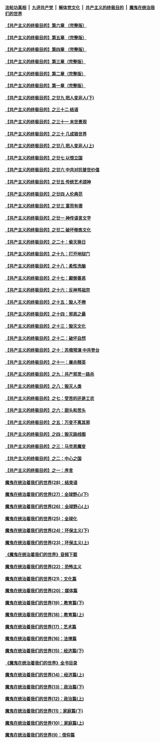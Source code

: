 ####  [法轮功真相](../../../../basic/blob/master/README.md?t=03122126) &nbsp;|&nbsp; [九评共产党](../../../../9ping.md/blob/master/README.md?t=03122126) &nbsp;|&nbsp; [解体党文化](../../../../jtdwh.md/blob/master/README.md?t=03122126)  &nbsp;|&nbsp; [共产主义的终极目的](../../../../gczydzjmd.md/blob/master/README.md?t=03122126) &nbsp;|&nbsp; [魔鬼在统治我们的世界](../../../../mgztzwmdsj.md/blob/master/README.md?t=03122126) 

#### [【共产主义的终极目的】第六章 （完整版）](../pages/nsc422/n11428913.md?t=03122126) 

#### [【共产主义的终极目的】第五章 （完整版）](../pages/nsc422/n11428912.md?t=03122126) 

#### [【共产主义的终极目的】第四章 （完整版）](../pages/nsc422/n11428907.md?t=03122126) 

#### [【共产主义的终极目的】第三章（完整版）](../pages/nsc422/n11428848.md?t=03122126) 

#### [【共产主义的终极目的】第二章（完整版）](../pages/nsc422/n11428831.md?t=03122126) 

#### [【共产主义的终极目的】第一章（完整版）](../pages/nsc422/n11417651.md?t=03122126) 

#### [【共产主义的终极目的】之廿九 把人变非人(下)](../pages/nsc422/n11344140.md?t=03122126) 

#### [【共产主义的终极目的】之三十二 结语](../pages/nsc422/n11360535.md?t=03122126) 

#### [【共产主义的终极目的】之三十一 末世景观](../pages/nsc422/n11351129.md?t=03122126) 

#### [【共产主义的终极目的】之三十 几成狼世界](../pages/nsc422/n11348280.md?t=03122126) 

#### [【共产主义的终极目的】之廿八 把人变非人(上)](../pages/nsc422/n11340492.md?t=03122126) 

#### [【共产主义的终极目的】之廿七 以恨立国](../pages/nsc422/n11336944.md?t=03122126) 

#### [【共产主义的终极目的】之廿六 中共对抗普世价值](../pages/nsc422/n11324785.md?t=03122126) 

#### [【共产主义的终极目的】之廿五 传统艺术颂神](../pages/nsc422/n11296396.md?t=03122126) 

#### [【共产主义的终极目的】之廿四 人伦典范](../pages/nsc422/n11296397.md?t=03122126) 

#### [【共产主义的终极目的】之廿三 富而有德](../pages/nsc422/n11283598.md?t=03122126) 

#### [【共产主义的终极目的】之廿一 神传语言文字](../pages/nsc422/n11263265.md?t=03122126) 

#### [【共产主义的终极目的】之廿二 破坏修炼文化](../pages/nsc422/n11245728.md?t=03122126) 

#### [【共产主义的终极目的】之二十：偷天换日](../pages/nsc422/n11238846.md?t=03122126) 

#### [【共产主义的终极目的】之十九：打开地狱门](../pages/nsc422/n11206376.md?t=03122126) 

#### [【共产主义的终极目的】之十八：柔性洗脑](../pages/nsc422/n11199994.md?t=03122126) 

#### [【共产主义的终极目的】之十七：颠倒善恶](../pages/nsc422/n11179782.md?t=03122126) 

#### [【共产主义的终极目的】之十六：反神骂祖宗](../pages/nsc422/n11166798.md?t=03122126) 

#### [【共产主义的终极目的】之十五：毁人不倦](../pages/nsc422/n11166792.md?t=03122126) 

#### [【共产主义的终极目的】之十四：邪恶之最](../pages/nsc422/n11150249.md?t=03122126) 

#### [【共产主义的终极目的】之十三：毁灭文化](../pages/nsc422/n11135227.md?t=03122126) 

#### [【共产主义的终极目的】之十二：破坏自然](../pages/nsc422/n11135214.md?t=03122126) 

#### [【共产主义的终极目的】之十：苏俄预演 中共登台](../pages/nsc422/n11118424.md?t=03122126) 

#### [【共产主义的终极目的】之十一：屠杀精英](../pages/nsc422/n11118442.md?t=03122126) 

#### [【共产主义的终极目的】之九：共产邪灵一路杀](../pages/nsc422/n11114139.md?t=03122126) 

#### [【共产主义的终极目的】之八：毁灭人类](../pages/nsc422/n11108503.md?t=03122126) 

#### [【共产主义的终极目的】之七：受苦的还是工农](../pages/nsc422/n11101809.md?t=03122126) 

#### [【共产主义的终极目的】之六：甜头和苦头](../pages/nsc422/n11096971.md?t=03122126) 

#### [【共产主义的终极目的】之五：万变不离其邪](../pages/nsc422/n11091285.md?t=03122126) 

#### [【共产主义的终极目的】之四：毁灭路线图](../pages/nsc422/n11086284.md?t=03122126) 

#### [【共产主义的终极目的】之三：马克思魔变](../pages/nsc422/n11061941.md?t=03122126) 

#### [【共产主义的终极目的】之二：中心之国](../pages/nsc422/n11047728.md?t=03122126) 

#### [【共产主义的终极目的】之一：序言](../pages/nsc422/n11086077.md?t=03122126) 

#### [魔鬼在统治着我们的世界(28)：结束语](../pages/nsc422/n10936246.md?t=03122126) 

#### [魔鬼在统治着我们的世界(27)：全球野心(下)](../pages/nsc422/n10928319.md?t=03122126) 

#### [魔鬼在统治着我们的世界(26)：全球野心(上)](../pages/nsc422/n10900318.md?t=03122126) 

#### [魔鬼在统治着我们的世界(25)：全球化](../pages/nsc422/n10788205.md?t=03122126) 

#### [魔鬼在统治着我们的世界(24)：环保主义(下)](../pages/nsc422/n10695307.md?t=03122126) 

#### [魔鬼在统治着我们的世界(23)：环保主义(上)](../pages/nsc422/n10688613.md?t=03122126) 

#### [《魔鬼在统治着我们的世界》音频下载](../pages/nsc422/n10635553.md?t=03122126) 

#### [魔鬼在统治着我们的世界(22)：恐怖主义](../pages/nsc422/n10614727.md?t=03122126) 

#### [魔鬼在统治着我们的世界(21)：文化篇](../pages/nsc422/n10597706.md?t=03122126) 

#### [魔鬼在统治着我们的世界(20)：媒体篇](../pages/nsc422/n10586579.md?t=03122126) 

#### [魔鬼在统治着我们的世界(19)：教育篇(下)](../pages/nsc422/n10564808.md?t=03122126) 

#### [魔鬼在统治着我们的世界(18)：教育篇(上)](../pages/nsc422/n10526970.md?t=03122126) 

#### [魔鬼在统治着我们的世界(17)：艺术篇](../pages/nsc422/n10499093.md?t=03122126) 

#### [魔鬼在统治着我们的世界(16)：法律篇](../pages/nsc422/n10485969.md?t=03122126) 

#### [魔鬼在统治着我们的世界(15)：经济篇(下)](../pages/nsc422/n10469975.md?t=03122126) 

#### [《魔鬼在统治着我们的世界》全书目录](../pages/nsc422/n10464261.md?t=03122126) 

#### [魔鬼在统治着我们的世界(14)：经济篇(上)](../pages/nsc422/n10457370.md?t=03122126) 

#### [魔鬼在统治着我们的世界(13)：政治篇(下)](../pages/nsc422/n10448270.md?t=03122126) 

#### [魔鬼在统治着我们的世界(12)：政治篇(上)](../pages/nsc422/n10444576.md?t=03122126) 

#### [魔鬼在统治着我们的世界(11)：家庭篇(下)](../pages/nsc422/n10440961.md?t=03122126) 

#### [魔鬼在统治着我们的世界(10)：家庭篇(上)](../pages/nsc422/n10435448.md?t=03122126) 

#### [魔鬼在统治着我们的世界(9)：信仰篇](../pages/nsc422/n10432159.md?t=03122126) 

